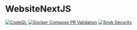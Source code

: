 # WebsiteNextJS

[![CodeQL](https://github.com/Latitude-OpenDATA-SIO-Saintbe/WebsiteNextJS/actions/workflows/github-code-scanning/codeql/badge.svg)](https://github.com/Latitude-OpenDATA-SIO-Saintbe/WebsiteNextJS/actions/workflows/github-code-scanning/codeql)
[![Docker Compose PR Validation](https://github.com/Latitude-OpenDATA-SIO-Saintbe/WebsiteNextJS/actions/workflows/run-tests.yml/badge.svg)](https://github.com/Latitude-OpenDATA-SIO-Saintbe/WebsiteNextJS/actions/workflows/run-tests.yml)
[![Snyk Security](https://github.com/Latitude-OpenDATA-SIO-Saintbe/WebsiteNextJS/actions/workflows/snyk-security.yml/badge.svg)](https://github.com/Latitude-OpenDATA-SIO-Saintbe/WebsiteNextJS/actions/workflows/snyk-security.yml)
